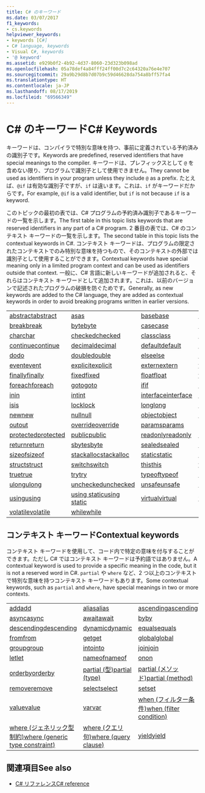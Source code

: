 ```yaml
---
title: C# のキーワード
ms.date: 03/07/2017
f1_keywords:
- cs.keywords
helpviewer_keywords:
- keywords [C#]
- C# language, keywords
- Visual C#, keywords
- '@ keyword'
ms.assetid: e929b0f2-4b92-4d37-8060-23d323b098ad
ms.openlocfilehash: 05a78def4a84fff24ff00d7c2c64320a76e4e707
ms.sourcegitcommit: 29a9b29d8b7d07b9c59d46628da754a8bff57fa4
ms.translationtype: HT
ms.contentlocale: ja-JP
ms.lasthandoff: 08/17/2019
ms.locfileid: "69566349"
---
```

# <a name="c-keywords"></a><span data-ttu-id="a9a66-102">C# のキーワード</span><span class="sxs-lookup"><span data-stu-id="a9a66-102">C# Keywords</span></span>

<span data-ttu-id="a9a66-103">キーワードは、コンパイラで特別な意味を持つ、事前に定義されている予約済みの識別子です。</span><span class="sxs-lookup"><span data-stu-id="a9a66-103">Keywords are predefined, reserved identifiers that have special meanings to the compiler.</span></span> <span data-ttu-id="a9a66-104">キーワードは、プレフィックスとして `@` を含めない限り、プログラムで識別子として使用できません。</span><span class="sxs-lookup"><span data-stu-id="a9a66-104">They cannot be used as identifiers in your program unless they include `@` as a prefix.</span></span> <span data-ttu-id="a9a66-105">たとえば、`@if` は有効な識別子ですが、`if` は違います。これは、`if` がキーワードだからです。</span><span class="sxs-lookup"><span data-stu-id="a9a66-105">For example, `@if` is a valid identifier, but `if` is not because `if` is a keyword.</span></span>  
  
 <span data-ttu-id="a9a66-106">このトピックの最初の表では、C# プログラムの予約済み識別子であるキーワードの一覧を示します。</span><span class="sxs-lookup"><span data-stu-id="a9a66-106">The first table in this topic lists keywords that are reserved identifiers in any part of a C# program.</span></span> <span data-ttu-id="a9a66-107">2 番目の表では、C# のコンテキスト キーワードの一覧を示します。</span><span class="sxs-lookup"><span data-stu-id="a9a66-107">The second table in this topic lists the contextual keywords in C#.</span></span> <span data-ttu-id="a9a66-108">コンテキスト キーワードは、プログラムの限定されたコンテキストでのみ特別な意味を持つもので、そのコンテキストの外部では識別子として使用することができます。</span><span class="sxs-lookup"><span data-stu-id="a9a66-108">Contextual keywords have special meaning only in a limited program context and can be used as identifiers outside that context.</span></span> <span data-ttu-id="a9a66-109">一般に、C# 言語に新しいキーワードが追加されると、それらはコンテキスト キーワードとして追加されます。これは、以前のバージョンで記述されたプログラムの破損を防ぐためです。</span><span class="sxs-lookup"><span data-stu-id="a9a66-109">Generally, as new keywords are added to the C# language, they are added as contextual keywords in order to avoid breaking programs written in earlier versions.</span></span>  
  
|||||  
|---|---|---|---|  
|[<span data-ttu-id="a9a66-110">abstract</span><span class="sxs-lookup"><span data-stu-id="a9a66-110">abstract</span></span>](abstract.md)|[<span data-ttu-id="a9a66-111">as</span><span class="sxs-lookup"><span data-stu-id="a9a66-111">as</span></span>](../operators/type-testing-and-cast.md#as-operator)|[<span data-ttu-id="a9a66-112">base</span><span class="sxs-lookup"><span data-stu-id="a9a66-112">base</span></span>](base.md)|[<span data-ttu-id="a9a66-113">bool</span><span class="sxs-lookup"><span data-stu-id="a9a66-113">bool</span></span>](bool.md)|  
|[<span data-ttu-id="a9a66-114">break</span><span class="sxs-lookup"><span data-stu-id="a9a66-114">break</span></span>](break.md)|[<span data-ttu-id="a9a66-115">byte</span><span class="sxs-lookup"><span data-stu-id="a9a66-115">byte</span></span>](../builtin-types/integral-numeric-types.md)|[<span data-ttu-id="a9a66-116">case</span><span class="sxs-lookup"><span data-stu-id="a9a66-116">case</span></span>](switch.md)|[<span data-ttu-id="a9a66-117">catch</span><span class="sxs-lookup"><span data-stu-id="a9a66-117">catch</span></span>](try-catch.md)|  
|[<span data-ttu-id="a9a66-118">char</span><span class="sxs-lookup"><span data-stu-id="a9a66-118">char</span></span>](char.md)|[<span data-ttu-id="a9a66-119">checked</span><span class="sxs-lookup"><span data-stu-id="a9a66-119">checked</span></span>](checked.md)|[<span data-ttu-id="a9a66-120">class</span><span class="sxs-lookup"><span data-stu-id="a9a66-120">class</span></span>](class.md)|[<span data-ttu-id="a9a66-121">const</span><span class="sxs-lookup"><span data-stu-id="a9a66-121">const</span></span>](const.md)|  
|[<span data-ttu-id="a9a66-122">continue</span><span class="sxs-lookup"><span data-stu-id="a9a66-122">continue</span></span>](continue.md)|[<span data-ttu-id="a9a66-123">decimal</span><span class="sxs-lookup"><span data-stu-id="a9a66-123">decimal</span></span>](../builtin-types/floating-point-numeric-types.md)|[<span data-ttu-id="a9a66-124">default</span><span class="sxs-lookup"><span data-stu-id="a9a66-124">default</span></span>](default.md)|[<span data-ttu-id="a9a66-125">delegate</span><span class="sxs-lookup"><span data-stu-id="a9a66-125">delegate</span></span>](delegate.md)|  
|[<span data-ttu-id="a9a66-126">do</span><span class="sxs-lookup"><span data-stu-id="a9a66-126">do</span></span>](do.md)|[<span data-ttu-id="a9a66-127">double</span><span class="sxs-lookup"><span data-stu-id="a9a66-127">double</span></span>](../builtin-types/floating-point-numeric-types.md)|[<span data-ttu-id="a9a66-128">else</span><span class="sxs-lookup"><span data-stu-id="a9a66-128">else</span></span>](if-else.md)|[<span data-ttu-id="a9a66-129">enum</span><span class="sxs-lookup"><span data-stu-id="a9a66-129">enum</span></span>](enum.md)|  
|[<span data-ttu-id="a9a66-130">event</span><span class="sxs-lookup"><span data-stu-id="a9a66-130">event</span></span>](event.md)|[<span data-ttu-id="a9a66-131">explicit</span><span class="sxs-lookup"><span data-stu-id="a9a66-131">explicit</span></span>](../operators/user-defined-conversion-operators.md)|[<span data-ttu-id="a9a66-132">extern</span><span class="sxs-lookup"><span data-stu-id="a9a66-132">extern</span></span>](extern.md)|[<span data-ttu-id="a9a66-133">false</span><span class="sxs-lookup"><span data-stu-id="a9a66-133">false</span></span>](false-literal.md)|  
|[<span data-ttu-id="a9a66-134">finally</span><span class="sxs-lookup"><span data-stu-id="a9a66-134">finally</span></span>](try-finally.md)|[<span data-ttu-id="a9a66-135">fixed</span><span class="sxs-lookup"><span data-stu-id="a9a66-135">fixed</span></span>](fixed-statement.md)|[<span data-ttu-id="a9a66-136">float</span><span class="sxs-lookup"><span data-stu-id="a9a66-136">float</span></span>](../builtin-types/floating-point-numeric-types.md)|[<span data-ttu-id="a9a66-137">for</span><span class="sxs-lookup"><span data-stu-id="a9a66-137">for</span></span>](for.md)|  
|[<span data-ttu-id="a9a66-138">foreach</span><span class="sxs-lookup"><span data-stu-id="a9a66-138">foreach</span></span>](foreach-in.md)|[<span data-ttu-id="a9a66-139">goto</span><span class="sxs-lookup"><span data-stu-id="a9a66-139">goto</span></span>](goto.md)|[<span data-ttu-id="a9a66-140">if</span><span class="sxs-lookup"><span data-stu-id="a9a66-140">if</span></span>](if-else.md)|[<span data-ttu-id="a9a66-141">implicit</span><span class="sxs-lookup"><span data-stu-id="a9a66-141">implicit</span></span>](../operators/user-defined-conversion-operators.md)|  
|[<span data-ttu-id="a9a66-142">in</span><span class="sxs-lookup"><span data-stu-id="a9a66-142">in</span></span>](in.md)|[<span data-ttu-id="a9a66-143">int</span><span class="sxs-lookup"><span data-stu-id="a9a66-143">int</span></span>](../builtin-types/integral-numeric-types.md)|[<span data-ttu-id="a9a66-144">interface</span><span class="sxs-lookup"><span data-stu-id="a9a66-144">interface</span></span>](interface.md)|[<span data-ttu-id="a9a66-145">internal</span><span class="sxs-lookup"><span data-stu-id="a9a66-145">internal</span></span>](internal.md)|
|[<span data-ttu-id="a9a66-146">is</span><span class="sxs-lookup"><span data-stu-id="a9a66-146">is</span></span>](is.md)|[<span data-ttu-id="a9a66-147">lock</span><span class="sxs-lookup"><span data-stu-id="a9a66-147">lock</span></span>](lock-statement.md)|[<span data-ttu-id="a9a66-148">long</span><span class="sxs-lookup"><span data-stu-id="a9a66-148">long</span></span>](../builtin-types/integral-numeric-types.md)|[<span data-ttu-id="a9a66-149">namespace</span><span class="sxs-lookup"><span data-stu-id="a9a66-149">namespace</span></span>](namespace.md)|
|[<span data-ttu-id="a9a66-150">new</span><span class="sxs-lookup"><span data-stu-id="a9a66-150">new</span></span>](../operators/new-operator.md)|[<span data-ttu-id="a9a66-151">null</span><span class="sxs-lookup"><span data-stu-id="a9a66-151">null</span></span>](null.md)|[<span data-ttu-id="a9a66-152">object</span><span class="sxs-lookup"><span data-stu-id="a9a66-152">object</span></span>](object.md)|[<span data-ttu-id="a9a66-153">operator</span><span class="sxs-lookup"><span data-stu-id="a9a66-153">operator</span></span>](../operators/operator-overloading.md)|
|[<span data-ttu-id="a9a66-154">out</span><span class="sxs-lookup"><span data-stu-id="a9a66-154">out</span></span>](out.md)|[<span data-ttu-id="a9a66-155">override</span><span class="sxs-lookup"><span data-stu-id="a9a66-155">override</span></span>](override.md)|[<span data-ttu-id="a9a66-156">params</span><span class="sxs-lookup"><span data-stu-id="a9a66-156">params</span></span>](params.md)|[<span data-ttu-id="a9a66-157">private</span><span class="sxs-lookup"><span data-stu-id="a9a66-157">private</span></span>](private.md)|
|[<span data-ttu-id="a9a66-158">protected</span><span class="sxs-lookup"><span data-stu-id="a9a66-158">protected</span></span>](protected.md)|[<span data-ttu-id="a9a66-159">public</span><span class="sxs-lookup"><span data-stu-id="a9a66-159">public</span></span>](public.md)|[<span data-ttu-id="a9a66-160">readonly</span><span class="sxs-lookup"><span data-stu-id="a9a66-160">readonly</span></span>](readonly.md)|[<span data-ttu-id="a9a66-161">ref</span><span class="sxs-lookup"><span data-stu-id="a9a66-161">ref</span></span>](ref.md)|
|[<span data-ttu-id="a9a66-162">return</span><span class="sxs-lookup"><span data-stu-id="a9a66-162">return</span></span>](return.md)|[<span data-ttu-id="a9a66-163">sbyte</span><span class="sxs-lookup"><span data-stu-id="a9a66-163">sbyte</span></span>](../builtin-types/integral-numeric-types.md)|[<span data-ttu-id="a9a66-164">sealed</span><span class="sxs-lookup"><span data-stu-id="a9a66-164">sealed</span></span>](sealed.md)|[<span data-ttu-id="a9a66-165">short</span><span class="sxs-lookup"><span data-stu-id="a9a66-165">short</span></span>](../builtin-types/integral-numeric-types.md)||
[<span data-ttu-id="a9a66-166">sizeof</span><span class="sxs-lookup"><span data-stu-id="a9a66-166">sizeof</span></span>](../operators/sizeof.md)|[<span data-ttu-id="a9a66-167">stackalloc</span><span class="sxs-lookup"><span data-stu-id="a9a66-167">stackalloc</span></span>](../operators/stackalloc.md)|[<span data-ttu-id="a9a66-168">static</span><span class="sxs-lookup"><span data-stu-id="a9a66-168">static</span></span>](static.md)|[<span data-ttu-id="a9a66-169">string</span><span class="sxs-lookup"><span data-stu-id="a9a66-169">string</span></span>](string.md)|
|[<span data-ttu-id="a9a66-170">struct</span><span class="sxs-lookup"><span data-stu-id="a9a66-170">struct</span></span>](struct.md)|[<span data-ttu-id="a9a66-171">switch</span><span class="sxs-lookup"><span data-stu-id="a9a66-171">switch</span></span>](switch.md)|[<span data-ttu-id="a9a66-172">this</span><span class="sxs-lookup"><span data-stu-id="a9a66-172">this</span></span>](this.md)|[<span data-ttu-id="a9a66-173">throw</span><span class="sxs-lookup"><span data-stu-id="a9a66-173">throw</span></span>](throw.md)|
|[<span data-ttu-id="a9a66-174">true</span><span class="sxs-lookup"><span data-stu-id="a9a66-174">true</span></span>](true-literal.md)|[<span data-ttu-id="a9a66-175">try</span><span class="sxs-lookup"><span data-stu-id="a9a66-175">try</span></span>](try-catch.md)|[<span data-ttu-id="a9a66-176">typeof</span><span class="sxs-lookup"><span data-stu-id="a9a66-176">typeof</span></span>](../operators/type-testing-and-cast.md#typeof-operator)|[<span data-ttu-id="a9a66-177">uint</span><span class="sxs-lookup"><span data-stu-id="a9a66-177">uint</span></span>](../builtin-types/integral-numeric-types.md)|
|[<span data-ttu-id="a9a66-178">ulong</span><span class="sxs-lookup"><span data-stu-id="a9a66-178">ulong</span></span>](../builtin-types/integral-numeric-types.md)|[<span data-ttu-id="a9a66-179">unchecked</span><span class="sxs-lookup"><span data-stu-id="a9a66-179">unchecked</span></span>](unchecked.md)|[<span data-ttu-id="a9a66-180">unsafe</span><span class="sxs-lookup"><span data-stu-id="a9a66-180">unsafe</span></span>](unsafe.md)|[<span data-ttu-id="a9a66-181">ushort</span><span class="sxs-lookup"><span data-stu-id="a9a66-181">ushort</span></span>](../builtin-types/integral-numeric-types.md)|
|[<span data-ttu-id="a9a66-182">using</span><span class="sxs-lookup"><span data-stu-id="a9a66-182">using</span></span>](using.md)|[<span data-ttu-id="a9a66-183">using static</span><span class="sxs-lookup"><span data-stu-id="a9a66-183">using static</span></span>](using-static.md)|[<span data-ttu-id="a9a66-184">virtual</span><span class="sxs-lookup"><span data-stu-id="a9a66-184">virtual</span></span>](virtual.md)|[<span data-ttu-id="a9a66-185">void</span><span class="sxs-lookup"><span data-stu-id="a9a66-185">void</span></span>](void.md)|
|[<span data-ttu-id="a9a66-186">volatile</span><span class="sxs-lookup"><span data-stu-id="a9a66-186">volatile</span></span>](volatile.md)|[<span data-ttu-id="a9a66-187">while</span><span class="sxs-lookup"><span data-stu-id="a9a66-187">while</span></span>](while.md)|

## <a name="contextual-keywords"></a><span data-ttu-id="a9a66-188">コンテキスト キーワード</span><span class="sxs-lookup"><span data-stu-id="a9a66-188">Contextual keywords</span></span>

 <span data-ttu-id="a9a66-189">コンテキスト キーワードを使用して、コード内で特定の意味を付与することができます。ただし C# ではコンテキスト キーワードは予約語ではありません。</span><span class="sxs-lookup"><span data-stu-id="a9a66-189">A contextual keyword is used to provide a specific meaning in the code, but it is not a reserved word in C#.</span></span> <span data-ttu-id="a9a66-190">`partial` や `where` など、2 つ以上のコンテキストで特別な意味を持つコンテキスト キーワードもあります。</span><span class="sxs-lookup"><span data-stu-id="a9a66-190">Some contextual keywords, such as `partial` and `where`, have special meanings in two or more contexts.</span></span>  
  
||||  
|---|---|---|  
|[<span data-ttu-id="a9a66-191">add</span><span class="sxs-lookup"><span data-stu-id="a9a66-191">add</span></span>](add.md)|[<span data-ttu-id="a9a66-192">alias</span><span class="sxs-lookup"><span data-stu-id="a9a66-192">alias</span></span>](extern-alias.md)|[<span data-ttu-id="a9a66-193">ascending</span><span class="sxs-lookup"><span data-stu-id="a9a66-193">ascending</span></span>](ascending.md)|
|[<span data-ttu-id="a9a66-194">async</span><span class="sxs-lookup"><span data-stu-id="a9a66-194">async</span></span>](async.md)|[<span data-ttu-id="a9a66-195">await</span><span class="sxs-lookup"><span data-stu-id="a9a66-195">await</span></span>](await.md)|[<span data-ttu-id="a9a66-196">by</span><span class="sxs-lookup"><span data-stu-id="a9a66-196">by</span></span>](by.md)|
|[<span data-ttu-id="a9a66-197">descending</span><span class="sxs-lookup"><span data-stu-id="a9a66-197">descending</span></span>](descending.md)|[<span data-ttu-id="a9a66-198">dynamic</span><span class="sxs-lookup"><span data-stu-id="a9a66-198">dynamic</span></span>](dynamic.md)|[<span data-ttu-id="a9a66-199">equals</span><span class="sxs-lookup"><span data-stu-id="a9a66-199">equals</span></span>](equals.md)|
|[<span data-ttu-id="a9a66-200">from</span><span class="sxs-lookup"><span data-stu-id="a9a66-200">from</span></span>](from-clause.md)|[<span data-ttu-id="a9a66-201">get</span><span class="sxs-lookup"><span data-stu-id="a9a66-201">get</span></span>](get.md)|[<span data-ttu-id="a9a66-202">global</span><span class="sxs-lookup"><span data-stu-id="a9a66-202">global</span></span>](../operators/namespace-alias-qualifier.md)|
|[<span data-ttu-id="a9a66-203">group</span><span class="sxs-lookup"><span data-stu-id="a9a66-203">group</span></span>](group-clause.md)|[<span data-ttu-id="a9a66-204">into</span><span class="sxs-lookup"><span data-stu-id="a9a66-204">into</span></span>](into.md)|[<span data-ttu-id="a9a66-205">join</span><span class="sxs-lookup"><span data-stu-id="a9a66-205">join</span></span>](join-clause.md)|
|[<span data-ttu-id="a9a66-206">let</span><span class="sxs-lookup"><span data-stu-id="a9a66-206">let</span></span>](let-clause.md)|[<span data-ttu-id="a9a66-207">nameof</span><span class="sxs-lookup"><span data-stu-id="a9a66-207">nameof</span></span>](../operators/nameof.md)|[<span data-ttu-id="a9a66-208">on</span><span class="sxs-lookup"><span data-stu-id="a9a66-208">on</span></span>](on.md)|
|[<span data-ttu-id="a9a66-209">orderby</span><span class="sxs-lookup"><span data-stu-id="a9a66-209">orderby</span></span>](orderby-clause.md)|[<span data-ttu-id="a9a66-210">partial (型)</span><span class="sxs-lookup"><span data-stu-id="a9a66-210">partial (type)</span></span>](partial-type.md)|[<span data-ttu-id="a9a66-211">partial (メソッド)</span><span class="sxs-lookup"><span data-stu-id="a9a66-211">partial (method)</span></span>](partial-method.md)|
|[<span data-ttu-id="a9a66-212">remove</span><span class="sxs-lookup"><span data-stu-id="a9a66-212">remove</span></span>](remove.md)|[<span data-ttu-id="a9a66-213">select</span><span class="sxs-lookup"><span data-stu-id="a9a66-213">select</span></span>](select-clause.md)|[<span data-ttu-id="a9a66-214">set</span><span class="sxs-lookup"><span data-stu-id="a9a66-214">set</span></span>](set.md)|
|[<span data-ttu-id="a9a66-215">value</span><span class="sxs-lookup"><span data-stu-id="a9a66-215">value</span></span>](value.md)|[<span data-ttu-id="a9a66-216">var</span><span class="sxs-lookup"><span data-stu-id="a9a66-216">var</span></span>](var.md)|[<span data-ttu-id="a9a66-217">when (フィルター条件)</span><span class="sxs-lookup"><span data-stu-id="a9a66-217">when (filter condition)</span></span>](when.md)|
|[<span data-ttu-id="a9a66-218">where (ジェネリック型制約)</span><span class="sxs-lookup"><span data-stu-id="a9a66-218">where (generic type constraint)</span></span>](where-generic-type-constraint.md)|[<span data-ttu-id="a9a66-219">where (クエリ句)</span><span class="sxs-lookup"><span data-stu-id="a9a66-219">where (query clause)</span></span>](where-clause.md)|[<span data-ttu-id="a9a66-220">yield</span><span class="sxs-lookup"><span data-stu-id="a9a66-220">yield</span></span>](yield.md)|
  
## <a name="see-also"></a><span data-ttu-id="a9a66-221">関連項目</span><span class="sxs-lookup"><span data-stu-id="a9a66-221">See also</span></span>

- [<span data-ttu-id="a9a66-222">C# リファレンス</span><span class="sxs-lookup"><span data-stu-id="a9a66-222">C# reference</span></span>](../index.md)
